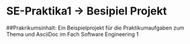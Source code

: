 # SE-Praktika1 -> Besipiel Projekt

##Prakrikumsinhalt: Ein Beispielprojekt für die Praktikumaufgaben zum Thema und AsciiDoc im Fach Software Engineering 1
